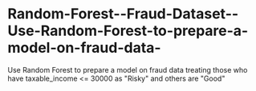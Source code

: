 # Random-Forest--Fraud-Dataset--Use-Random-Forest-to-prepare-a-model-on-fraud-data-
Use Random Forest to prepare a model on fraud data  treating those who have taxable_income &lt;= 30000 as "Risky" and others are "Good"
